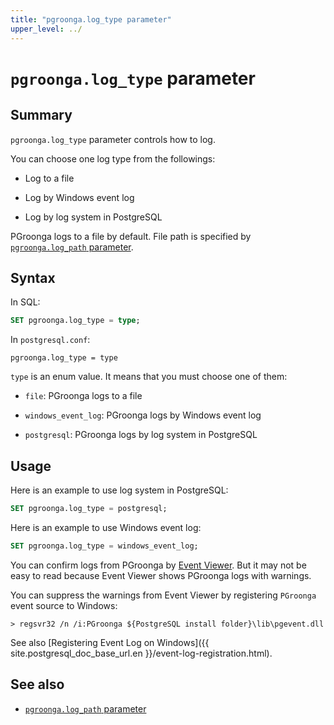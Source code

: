 ```yaml
---
title: "pgroonga.log_type parameter"
upper_level: ../
---
```


# `pgroonga.log_type` parameter

## Summary

`pgroonga.log_type` parameter controls how to log.

You can choose one log type from the followings:

  * Log to a file

  * Log by Windows event log

  * Log by log system in PostgreSQL

PGroonga logs to a file by default. File path is specified by [`pgroonga.log_path` parameter](log-path.html).

## Syntax

In SQL:

```sql
SET pgroonga.log_type = type;
```

In `postgresql.conf`:

```text
pgroonga.log_type = type
```

`type` is an enum value. It means that you must choose one of them:

  * `file`: PGroonga logs to a file

  * `windows_event_log`: PGroonga logs by Windows event log

  * `postgresql`: PGroonga logs by log system in PostgreSQL

## Usage

Here is an example to use log system in PostgreSQL:

```sql
SET pgroonga.log_type = postgresql;
```

Here is an example to use Windows event log:

```sql
SET pgroonga.log_type = windows_event_log;
```

You can confirm logs from PGroonga by [Event Viewer](http://windows.microsoft.com/en-us/windows/open-event-viewer). But it may not be easy to read because Event Viewer shows PGroonga logs with warnings.

You can suppress the warnings from Event Viewer by registering `PGroonga` event source to Windows:

```text
> regsvr32 /n /i:PGroonga ${PostgreSQL install folder}\lib\pgevent.dll
```

See also [Registering Event Log on Windows]({{ site.postgresql_doc_base_url.en }}/event-log-registration.html).

## See also

  * [`pgroonga.log_path` parameter](log-path.html)
